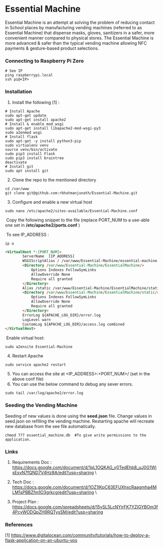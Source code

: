 # Essential Machine
Essential Machine is an attempt at solving the problem of reducing contact in School places by manufacturing vending machines (referred to as Essential Machine) that dispense masks, gloves, sanitizers in a safer, more convenient manner compared to physical stores. The Essential Machine is more advanced & safer than the typical vending machine allowing NFC payments & gesture-based product selections.

### Connecting to Raspberry Pi Zero

```shell
# See IP
ping raspberrypi.local 
ssh pi@<IP>
```

### Installation 

1. Install the following [1] :

```shell
# Install Apache
sudo apt-get update
sudo apt-get install apache2
# Install & enable mod_wsgi
sudo apt-get install libapache2-mod-wsgi-py3
sudo a2enmod wsgi
# Install flask
sudo apt-get -y install python3-pip
sudo virtualenv venv
source venv/bin/activate 
sudo pip3 install Flask 
sudo pip3 install braintree
deactivate
# Install git
sudo apt install git
```

2. Clone the repo to the mentioned directory

```shell
cd /var/www
git clone git@github.com:rbhatmanjunath/Essential-Machine.git
```

3. Configure and enable a new virtual host

```shell
sudo nano /etc/apache2/sites-available/Essential-Machine.conf
```

​	Copy the following snippet to the file (replace PORT_NUM to a use-able one  set in 	**/etc/apache2/ports.conf** )

​	To see IP_ADDRESS :

```shell
ip a 
```

```html
<VirtualHost *:[PORT_NUM]>
		ServerName  [IP_ADDRESS]
		WSGIScriptAlias / /var/www/Essential-Machine/essential-machine.wsgi
		<Directory /var/www/Essential-Machine/EssentialMachine/>
			Options Indexes FollowSymLinks
        	AllowOverride None
        	Require all granted
		</Directory>
		Alias /static /var/www/Essential-Machine/EssentialMachine/static
		<Directory /var/www/Essential-Machine/EssentialMachine/static/>
			Options Indexes FollowSymLinks
        	AllowOverride None
        	Require all granted
		</Directory>
		ErrorLog ${APACHE_LOG_DIR}/error.log
		LogLevel warn
		CustomLog ${APACHE_LOG_DIR}/access.log combined
</VirtualHost>
```

​	Enable virtual host:

```shell
sudo a2ensite Essential-Machine
```

4. Restart Apache

```shell
sudo service apache2 restart
```

5. You can access the site at <IP_ADDRESS>:<PORT_NUM>/ (set in the above conf file)
6. You can use the below command to debug any sever errors. 

```shell
sudo tail /var/log/apache2/error.log
```



### Seeding the Vending Machine

Seeding of new values is done using the **seed.json** file. Change values in seed.json on refilling the vending machine. Restarting apache will recreate new database from the see file automatically. 

```shell
chmod 777 essential_machine.db  #To give write permissions to the application.
```

### Links

1. Requirements Doc : https://docs.google.com/document/d/1pL1OQKAG_y0TedEhb8_uJ0G1WjsEsvN7fQND7V4Hz8A/edit?usp=sharing \

2. Tech Doc : https://docs.google.com/document/d/1OZ1lKpC63EFUXhxcRaagmha4MLM1sPBBZfm1O3grkcg/edit?usp=sharing \

3. Project Plan : https://docs.google.com/spreadsheets/d/15ySL5LcNYjrFK7YZlGYBOm3f4PcyWODQpZH9RQTysSM/edit?usp=sharing

### References

[1] https://www.digitalocean.com/community/tutorials/how-to-deploy-a-flask-application-on-an-ubuntu-vps
